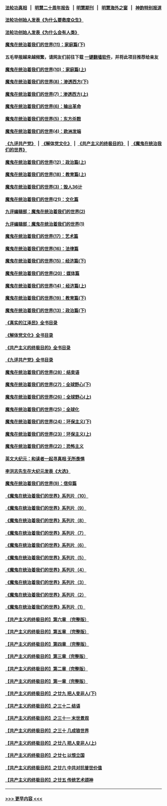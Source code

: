 #### [法轮功真相](https://github.com/gfw-breaker/truth/blob/master/README.md?t=0) &nbsp;&nbsp;|&nbsp;&nbsp; [明慧二十周年报告](https://github.com/gfw-breaker/mh-reports/blob/master/README.md?t=0) &nbsp;&nbsp;|&nbsp;&nbsp;[明慧期刊](https://github.com/gfw-breaker/mh-qikan) &nbsp;&nbsp;|&nbsp;&nbsp; [明慧海外之窗](https://github.com/gfw-breaker/mh-news/blob/master/README.md?t=0) &nbsp;&nbsp;|&nbsp;&nbsp; [神韵特别报道](https://github.com/gfw-breaker/mh-news/blob/master/shenyun.md?t=0)
#### [法轮功创始人发表《为什么要救度众生》](../pages/nsc422/n13975246.md?t=05140643) 
#### [法轮功创始人发表《为什么会有人类》](../pages/nsc422/n13912117.md?t=05140643) 
#### [魔鬼在统治着我们的世界(11)：家庭篇(下)](../pages/nsc422/n10440961.md?t=05140643) 
#### 五毛举报越来越频繁，请网友们前往下载 [一键翻墙软件](https://github.com/gfw-breaker/ssr-accounts)，并将此项目推荐给亲友
#### [魔鬼在统治着我们的世界(10)：家庭篇(上)](../pages/nsc422/n10435448.md?t=05140643) 
#### [魔鬼在统治着我们的世界(8)：渗透西方(下)](../pages/nsc422/n10429603.md?t=05140643) 
#### [魔鬼在统治着我们的世界(7)：渗透西方(上)](../pages/nsc422/n10426013.md?t=05140643) 
#### [魔鬼在统治着我们的世界(6)：输出革命](../pages/nsc422/n10421536.md?t=05140643) 
#### [魔鬼在统治着我们的世界(5)：东方杀戮](../pages/nsc422/n10417707.md?t=05140643) 
#### [魔鬼在统治着我们的世界(4)：欧洲发端](../pages/nsc422/n10414890.md?t=05140643) 
#### [《九评共产党》](https://github.com/begood0513/9ping.md/blob/master/README.md) &nbsp;|&nbsp; [《解体党文化》](../../../../jtdwh.md/blob/master/README.md)  &nbsp;|&nbsp; [《共产主义的终极目的》](../../../../gczydzjmd.md/blob/master/README.md) &nbsp;|&nbsp; [《魔鬼在统治我们的世界》](../../../../mgztzwmdsj.md/blob/master/README.md) 
#### [魔鬼在统治着我们的世界(12)：政治篇(上)](../pages/nsc422/n10444576.md?t=05140643) 
#### [魔鬼在统治着我们的世界(18)：教育篇(上)](../pages/nsc422/n10526970.md?t=05140643) 
#### [魔鬼在统治着我们的世界(3)：毁人36计](../pages/nsc422/n10411583.md?t=05140643) 
#### [魔鬼在统治着我们的世界(21)：文化篇](../pages/nsc422/n10597706.md?t=05140643) 
#### [九评编辑部：魔鬼在统治着我们的世界(2)](../pages/nsc422/n10410036.md?t=05140643) 
#### [九评编辑部：魔鬼在统治着我们的世界(1)](../pages/nsc422/n10406825.md?t=05140643) 
#### [魔鬼在统治着我们的世界(17)：艺术篇](../pages/nsc422/n10499093.md?t=05140643) 
#### [魔鬼在统治着我们的世界(16)：法律篇](../pages/nsc422/n10485969.md?t=05140643) 
#### [魔鬼在统治着我们的世界(15)：经济篇(下)](../pages/nsc422/n10469975.md?t=05140643) 
#### [魔鬼在统治着我们的世界(20)：媒体篇](../pages/nsc422/n10586579.md?t=05140643) 
#### [魔鬼在统治着我们的世界(14)：经济篇(上)](../pages/nsc422/n10457370.md?t=05140643) 
#### [魔鬼在统治着我们的世界(19)：教育篇(下)](../pages/nsc422/n10564808.md?t=05140643) 
#### [魔鬼在统治着我们的世界(13)：政治篇(下)](../pages/nsc422/n10448270.md?t=05140643) 
#### [《真实的江泽民》全书目录](../pages/nsc422/n13721399.md?t=05140643) 
#### [《解体党文化》全书目录](../pages/nsc422/n13721157.md?t=05140643) 
#### [《共产主义的终极目的》全书目录](../pages/nsc422/n13721048.md?t=05140643) 
#### [《九评共产党》全书目录](../pages/nsc422/n13708085.md?t=05140643) 
#### [魔鬼在统治着我们的世界(28)：结束语](../pages/nsc422/n10936246.md?t=05140643) 
#### [魔鬼在统治着我们的世界(27)：全球野心(下)](../pages/nsc422/n10928319.md?t=05140643) 
#### [魔鬼在统治着我们的世界(26)：全球野心(上)](../pages/nsc422/n10900318.md?t=05140643) 
#### [魔鬼在统治着我们的世界(25)：全球化](../pages/nsc422/n10788205.md?t=05140643) 
#### [魔鬼在统治着我们的世界(24)：环保主义(下)](../pages/nsc422/n10695307.md?t=05140643) 
#### [魔鬼在统治着我们的世界(23)：环保主义(上)](../pages/nsc422/n10688613.md?t=05140643) 
#### [魔鬼在统治着我们的世界(22)：恐怖主义](../pages/nsc422/n10614727.md?t=05140643) 
#### [英文大纪元：和读者一起寻真相 无所畏惧](../pages/nsc422/n12542027.md?t=05140643) 
#### [李洪志先生在大纪元发表《大选》](../pages/nsc422/n12534746.md?t=05140643) 
#### [魔鬼在统治着我们的世界(9)：信仰篇](../pages/nsc422/n10432159.md?t=05140643) 
#### [《魔鬼在统治着我们的世界》系列片（10）](../pages/nsc422/n12292670.md?t=05140643) 
#### [《魔鬼在统治着我们的世界》系列片（9）](../pages/nsc422/n12290859.md?t=05140643) 
#### [《魔鬼在统治着我们的世界》系列片（8）](../pages/nsc422/n12287445.md?t=05140643) 
#### [《魔鬼在统治着我们的世界》系列片（7）](../pages/nsc422/n12283425.md?t=05140643) 
#### [《魔鬼在统治着我们的世界》系列片（6）](../pages/nsc422/n12282314.md?t=05140643) 
#### [《魔鬼在统治着我们的世界》系列片（5）](../pages/nsc422/n12281419.md?t=05140643) 
#### [《魔鬼在统治着我们的世界》系列片（4）](../pages/nsc422/n12274024.md?t=05140643) 
#### [《魔鬼在统治着我们的世界》系列片（3）](../pages/nsc422/n12271322.md?t=05140643) 
#### [《魔鬼在统治着我们的世界》系列片（2）](../pages/nsc422/n12269049.md?t=05140643) 
#### [《魔鬼在统治着我们的世界》系列片（1）](../pages/nsc422/n12267575.md?t=05140643) 
#### [【共产主义的终极目的】第六章 （完整版）](../pages/nsc422/n11428913.md?t=05140643) 
#### [【共产主义的终极目的】第五章 （完整版）](../pages/nsc422/n11428912.md?t=05140643) 
#### [【共产主义的终极目的】第四章 （完整版）](../pages/nsc422/n11428907.md?t=05140643) 
#### [【共产主义的终极目的】第三章（完整版）](../pages/nsc422/n11428848.md?t=05140643) 
#### [【共产主义的终极目的】第二章（完整版）](../pages/nsc422/n11428831.md?t=05140643) 
#### [【共产主义的终极目的】第一章（完整版）](../pages/nsc422/n11417651.md?t=05140643) 
#### [【共产主义的终极目的】之廿九 把人变非人(下)](../pages/nsc422/n11344140.md?t=05140643) 
#### [【共产主义的终极目的】之三十二 结语](../pages/nsc422/n11360535.md?t=05140643) 
#### [【共产主义的终极目的】之三十一 末世景观](../pages/nsc422/n11351129.md?t=05140643) 
#### [【共产主义的终极目的】之三十 几成狼世界](../pages/nsc422/n11348280.md?t=05140643) 
#### [【共产主义的终极目的】之廿八 把人变非人(上)](../pages/nsc422/n11340492.md?t=05140643) 
#### [【共产主义的终极目的】之廿七 以恨立国](../pages/nsc422/n11336944.md?t=05140643) 
#### [【共产主义的终极目的】之廿六 中共对抗普世价值](../pages/nsc422/n11324785.md?t=05140643) 
#### [【共产主义的终极目的】之廿五 传统艺术颂神](../pages/nsc422/n11296396.md?t=05140643) 

----
#### [ >>> 更早内容 <<< ](../indexes/nsc422-earlier.md)

